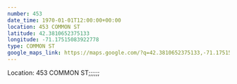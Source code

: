 ```yaml
---
number: 453
date_time: 1970-01-01T12:00:00+00:00
location: 453 COMMON ST
latitude: 42.3810652375133
longitude: -71.17515083922778
type: COMMON ST
google_maps_link: https://maps.google.com/?q=42.3810652375133,-71.17515083922778
---
```


Location: 453 COMMON ST;;;;;;
